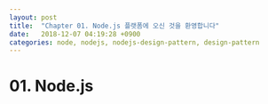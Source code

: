 ```yaml
---
layout: post
title:  "Chapter 01. Node.js 플랫폼에 오신 것을 환영합니다"
date:   2018-12-07 04:19:28 +0900
categories: node, nodejs, nodejs-design-pattern, design-pattern
---
```

# 01. Node.js 
